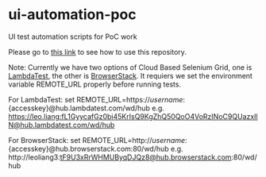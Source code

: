 # ui-automation-poc
UI test automation scripts for PoC work

Please go to [this link](https://www.notion.so/yellownz/UI-Test-Automation-Proof-of-Concept-730e6baf78d24b1dbff362121846e136) to see how to use this repository.

Note:
Currently we have two options of Cloud Based Selenium Grid, one is [LambdaTest](https://www.lambdatest.com/), the other is [BrowserStack](https://www.browserstack.com/). It requiers we set the environment variable REMOTE_URL properly before running tests.

For LambdaTest:
set REMOTE_URL=https://${username}:${accesskey}@hub.lambdatest.com/wd/hub
e.g. https://leo.liang:fL1GyycafGz0bi45KrIsQ9KgZhQ50QoO4VoRzINoC9QUazxIlN@hub.lambdatest.com/wd/hub

For BrowserStack:
set REMOTE_URL=http://${username}:${accesskey}@hub.browserstack.com:80/wd/hub
e.g. http://leoliang3:tF9U3xRrWHMUByqDJQz8@hub.browserstack.com:80/wd/hub
